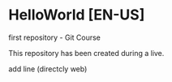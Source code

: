 # HelloWorld [EN-US]
 first repository - Git Course

 This repository has been created during a live.
 
 add line (directcly web)
